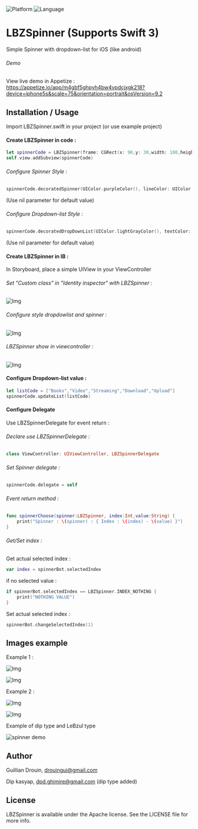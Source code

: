 
![Platform](https://img.shields.io/badge/Platform-iOS-green.svg)
![Language](https://img.shields.io/badge/Swift-2.3-blue.svg)

# LBZSpinner (Supports Swift 3)
Simple Spinner with dropdown-list for iOS (like android)
###### Demo
View live demo in Appetize :
https://appetize.io/app/m4gbf5ghpyh4bw4vpdcjxgk218?device=iphone5s&scale=75&orientation=portrait&osVersion=9.2

## Installation / Usage

Import LBZSpinner.swift in your project (or use example project)


#### Create LBZSpinner in code :
```Swift
let spinnerCode = LBZSpinner(frame: CGRect(x: 90,y: 30,width: 180,height: 45))
self.view.addSubview(spinnerCode)
```

###### Configure Spinner Style :
```Swift
spinnerCode.decoratedSpinner(UIColor.purpleColor(), lineColor: UIColor.brownColor(), text: "Choose value")
```
(Use nil parameter for default value)

###### Configure Dropdown-list Style :
```Swift
spinnerCode.decoratedDropDownList(UIColor.lightGrayColor(), textColor: UIColor.redColor(), withStroke: true, strokeSize: 5, strokeColor: nil)
```
(Use nil parameter for default value)


#### Create LBZSpinner in IB :

In Storyboard, place a simple UIView in your ViewController

###### Set "Custom class" in "Identity inspector" with LBZSpinner :

![Img](https://github.com/LeBzul/LBZSpinner/blob/master/example_images/customclass.png)

###### Configure style dropdowlist and spinner :

![Img](https://github.com/LeBzul/LBZSpinner/blob/master/example_images/configure.png)

###### LBZSpinner show in viewcontroller :

![Img](https://github.com/LeBzul/LBZSpinner/blob/master/example_images/presentation.png)


#### Configure Dropdown-list value :
```Swift
let listCode = ["Books","Video","Streaming","Download","Upload"]
spinnerCode.updateList(listCode)
```

#### Configure Delegate
Use LBZSpinnerDelegate for event return :

###### Declare use LBZSpinnerDelegate :
```Swift
class ViewController: UIViewController, LBZSpinnerDelegate 
```  
###### Set Spinner delegate :
```Swift
spinnerCode.delegate = self
```  
###### Event return method :
```Swift
func spinnerChoose(spinner:LBZSpinner, index:Int,value:String) {
    print("Spinner : \(spinner) : { Index : \(index) - \(value) }")
}
```  

###### Get/Set index :
 
 Get actual selected index :
```Swift
var index = spinnerBot.selectedIndex
```  

if no selected value :
```Swift
if spinnerBot.selectedIndex == LBZSpinner.INDEX_NOTHING {
    print("NOTHING VALUE")
}
```  

 Set actual selected index :
```Swift
spinnerBot.changeSelectedIndex(1)
```  


## Images example


Example 1 : 

![Img](https://github.com/LeBzul/LBZSpinner/blob/master/example_images/spinner_gray.png)

![Img](https://github.com/LeBzul/LBZSpinner/blob/master/example_images/dropdown_gray.png)

Example 2 : 

![Img](https://github.com/LeBzul/LBZSpinner/blob/master/example_images/spinner_orange.png)

![Img](https://github.com/LeBzul/LBZSpinner/blob/master/example_images/dropdown_orange.png)

Example of dip type  and LeBzul type

![spinner demo](https://github.com/dipkasyap/LBZSpinner/blob/master/example_images/dip_type.png)


## Author

Guillian Drouin, drouingui@gmail.com

Dip kasyap, dpd.ghimire@gmail.com (dip type added)

## License

LBZSpinner is available under the Apache license. See the LICENSE file for more info.
